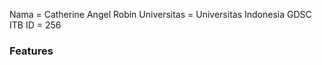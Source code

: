 Nama = Catherine Angel Robin
Universitas = Universitas Indonesia
GDSC ITB ID = 256

<h3>Features</h3>
<img scr="./img/landing.png">
<img scr="./img/hover.png">
<img scr="./img/search.png">